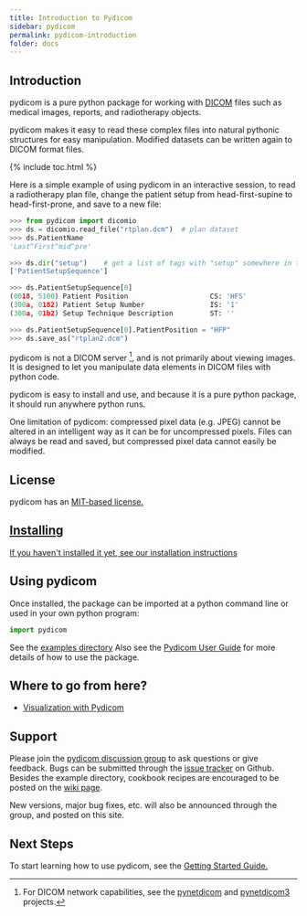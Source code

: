 ```yaml
---
title: Introduction to Pydicom
sidebar: pydicom
permalink: pydicom-introduction
folder: docs
---
```


## Introduction

pydicom is a pure python package for working with <a href="http://en.wikipedia.org/wiki/DICOM" target="_blank">DICOM</a> files such as medical images, reports, and radiotherapy objects.

pydicom makes it easy to read these complex files into natural pythonic structures for easy manipulation. Modified datasets can be written again to DICOM format files.


{% include toc.html %}


Here is a simple example of using pydicom in an interactive session, to read
a radiotherapy plan file, change the patient setup from head-first-supine to
head-first-prone, and save to a new file:

```python
>>> from pydicom import dicomio
>>> ds = dicomio.read_file("rtplan.dcm")  # plan dataset
>>> ds.PatientName
'Last^First^mid^pre'

>>> ds.dir("setup")    # get a list of tags with "setup" somewhere in the name
['PatientSetupSequence']

>>> ds.PatientSetupSequence[0]
(0018, 5100) Patient Position                    CS: 'HFS'
(300a, 0182) Patient Setup Number                IS: '1'
(300a, 01b2) Setup Technique Description         ST: ''

>>> ds.PatientSetupSequence[0].PatientPosition = "HFP"
>>> ds.save_as("rtplan2.dcm")
```

pydicom is not a DICOM server [^1], and is not primarily about viewing images. It is designed to let you manipulate data elements in DICOM files with python code.

pydicom is easy to install and use, and because it is a pure
python package, it should run anywhere python runs.

One limitation of pydicom: compressed pixel data (e.g. JPEG)
cannot be altered in an intelligent way as it can be for uncompressed pixels.
Files can always be read and saved, but compressed pixel data cannot
easily be modified.


## License

pydicom has an <a href="https://github.com/pydicom/pydicom/blob/master/license.txt" target="_blank">MIT-based license.


## Installing

If you haven't installed it yet, see our [installation instructions](/pydicom-install)


## Using pydicom
Once installed, the package can be imported at a python command line or used
in your own python program:

```python
import pydicom
```

See the <a href="https://github.com/pydicom/pydicom/tree/master/pydicom/examples" target="_blank">examples directory</a> Also see the <a href="/pydicom-user-guide">Pydicom User Guide</a> for more details of how to use the package.

## Where to go from here?

 - [Visualization with Pydicom](/pydicom-visualization)


## Support

Please join the <a href="http://groups.google.com/group/pydicom">pydicom discussion group</a> to ask questions or give feedback. Bugs can be submitted through the <a href="https://github.com/pydicom/pydicom/issues" target="_blank">issue tracker</a> on Github. Besides the example directory, cookbook recipes are encouraged to be posted on the <a href="https://github.com/pydicom/pydicom/wiki" target="_blank">wiki page</a>.

New versions, major bug fixes, etc. will also be announced through the group, and posted on this site.


## Next Steps

To start learning how to use pydicom, see the <a href="/pydicom-getting-started">Getting Started Guide.</a>

[^1]: For DICOM network capabilities, see the <a href="https://github.com/patmun/pynetdicom" target="_blank">pynetdicom</a> and <a href="https://github.com/scaramallion/pynetdicom3" target="_blank">pynetdicom3</a> projects.
